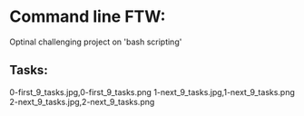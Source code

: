 # Command line FTW:

Optinal challenging project on 'bash scripting'

## Tasks:

0-first_9_tasks.jpg,0-first_9_tasks.png
1-next_9_tasks.jpg,1-next_9_tasks.png
2-next_9_tasks.jpg,2-next_9_tasks.png
